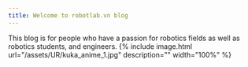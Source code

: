 ```yaml
---
title: Welcome to robotlab.vn blog
---
```

This blog is for people who have a passion for robotics fields as well as robotics students, and engineers.
{% include image.html url="/assets/UR/kuka_anime_1.jpg" description="" width="100%" %}
